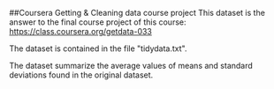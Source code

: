 ##Coursera Getting & Cleaning data course project
This dataset is the answer to the final course project of this course: https://class.coursera.org/getdata-033

The dataset is contained in the file "tidydata.txt".

The dataset summarize the average values of means and standard deviations found in
the original dataset.
